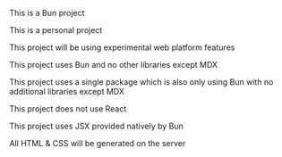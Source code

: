 This is a Bun project

This is a personal project

This project will be using experimental web platform features

This project uses Bun and no other libraries except MDX

This project uses a single package which is also only using Bun with no additional libraries except MDX

This project does not use React

This project uses JSX provided natively by Bun

All HTML & CSS will be generated on the server 